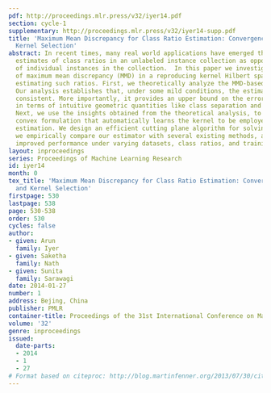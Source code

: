```yaml
---
pdf: http://proceedings.mlr.press/v32/iyer14.pdf
section: cycle-1
supplementary: http://proceedings.mlr.press/v32/iyer14-supp.pdf
title: 'Maximum Mean Discrepancy for Class Ratio Estimation: Convergence Bounds and
  Kernel Selection'
abstract: In recent times, many real world applications have emerged that require
  estimates of class ratios in an unlabeled instance collection as opposed to labels
  of individual instances in the collection.  In this paper we investigate the use
  of maximum mean discrepancy (MMD) in a reproducing kernel Hilbert space (RKHS) for
  estimating such ratios. First, we theoretically analyze the MMD-based estimates.
  Our analysis establishes that, under some mild conditions, the estimate is statistically
  consistent. More importantly, it provides an upper bound on the error in the estimate
  in terms of intuitive geometric quantities like class separation and data spread.
  Next, we use the insights obtained from the theoretical analysis, to propose a novel
  convex formulation that automatically learns the kernel to be employed in the MMD-based
  estimation. We design an efficient cutting plane algorithm for solving this formulation.  Finally,
  we empirically compare our estimator with several existing methods, and show significantly
  improved performance under varying datasets, class ratios, and training sizes.
layout: inproceedings
series: Proceedings of Machine Learning Research
id: iyer14
month: 0
tex_title: 'Maximum Mean Discrepancy for Class Ratio Estimation: Convergence Bounds
  and Kernel Selection'
firstpage: 530
lastpage: 538
page: 530-538
order: 530
cycles: false
author:
- given: Arun
  family: Iyer
- given: Saketha
  family: Nath
- given: Sunita
  family: Sarawagi
date: 2014-01-27
number: 1
address: Bejing, China
publisher: PMLR
container-title: Proceedings of the 31st International Conference on Machine Learning
volume: '32'
genre: inproceedings
issued:
  date-parts:
  - 2014
  - 1
  - 27
# Format based on citeproc: http://blog.martinfenner.org/2013/07/30/citeproc-yaml-for-bibliographies/
---
```

